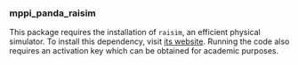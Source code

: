 ### mppi_panda_raisim

This package requires the installation of `raisim`, an efficient physical simulator. To install this dependency, visit [its website](https://raisim.com/sections/Introduction.html). Running the code also requires an activation key which can be obtained for academic purposes. 

